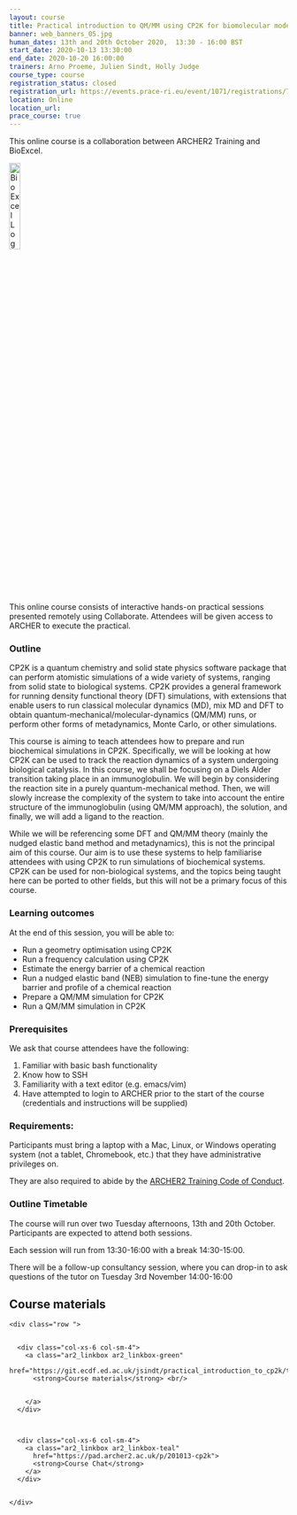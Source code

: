 ```yaml
---
layout: course
title: Practical introduction to QM/MM using CP2K for biomolecular modelling - fully booked
banner: web_banners_05.jpg 
human_dates: 13th and 20th October 2020,  13:30 - 16:00 BST
start_date: 2020-10-13 13:30:00
end_date: 2020-10-20 16:00:00
trainers: Arno Proeme, Julien Sindt, Holly Judge 
course_type: course
registration_status: closed
registration_url: https://events.prace-ri.eu/event/1071/registrations/772/
location: Online
location_url:
prace_course: true
---
```


This online course is a collaboration between ARCHER2 Training and BioExcel.

<div><img src="../../img/bioexcel_logo.png" alt="BioExcel Logo" width="20%" /></div>

This online course consists of interactive hands-on practical sessions presented remotely using Collaborate. Attendees will be given access to ARCHER to execute the practical.


### Outline

CP2K is a quantum chemistry and solid state physics software package that can perform atomistic simulations of a wide variety of systems, ranging from solid state to biological systems. CP2K provides a general framework for running density functional theory (DFT) simulations, with extensions that enable users to run classical molecular dynamics (MD), mix MD and DFT to obtain quantum-mechanical/molecular-dynamics (QM/MM) runs, or perform other forms of metadynamics, Monte Carlo, or other simulations.

This course is aiming to teach attendees how to prepare and run biochemical simulations in CP2K. Specifically, we will be looking at how CP2K can be used to track the reaction dynamics of a system undergoing biological catalysis. In this course, we shall be focusing on a Diels Alder transition taking place in an immunoglobulin. We will begin by considering the reaction site in a purely quantum-mechanical method. Then, we will slowly increase the complexity of the system to take into account the entire structure of the immunoglobulin (using QM/MM approach), the solution, and finally, we will add a ligand to the reaction.

While we will be referencing some DFT and QM/MM theory (mainly the nudged elastic band method and metadynamics), this is not the principal aim of this course. Our aim is to use these systems to help familiarise attendees with using CP2K to run simulations of biochemical systems. CP2K can be used for non-biological systems, and the topics being taught here can be ported to other fields, but this will not be a primary focus of this course.

### Learning outcomes

At the end of this session, you will be able to:

* Run a geometry optimisation using CP2K
* Run a frequency calculation using CP2K
* Estimate the energy barrier of a chemical reaction
* Run a nudged elastic band (NEB) simulation to fine-tune the energy barrier and profile of a chemical reaction
* Prepare a QM/MM simulation for CP2K
* Run a QM/MM simulation in CP2K

### Prerequisites

We ask that course attendees have the following:

1.  Familiar with basic bash functionality
1.  Know how to SSH
1.  Familiarity with a text editor (e.g. emacs/vim)
1.  Have attempted to login to ARCHER prior to the start of the course (credentials and instructions will be supplied)

### Requirements:

Participants must bring a laptop with a Mac, Linux, or Windows operating system (not a tablet, Chromebook, etc.) that they have administrative privileges on.

They are also required to abide by the [ARCHER2 Training Code of Conduct](../../code-of-conduct/). 

### Outline Timetable

The course will run over two Tuesday afternoons, 13th and 20th October.  Participants are expected to attend both sessions.

Each session will run from 13:30-16:00  with a break 14:30-15:00.

There will be a follow-up consultancy session, where you can drop-in to ask questions of the tutor on Tuesday 3rd November 14:00-16:00





<section id="service">



<h2><a name="materials">Course materials</a></h2>



    <div class="row ">	

		
      <div class="col-xs-6 col-sm-4">
        <a class="ar2_linkbox ar2_linkbox-green" 
          href="https://git.ecdf.ed.ac.uk/jsindt/practical_introduction_to_cp2k/tree/master">
          <strong>Course materials</strong> <br/>
			
        
        </a>
      </div>


  
      <div class="col-xs-6 col-sm-4">
        <a class="ar2_linkbox ar2_linkbox-teal" 
          href="https://pad.archer2.ac.uk/p/201013-cp2k">
          <strong>Course Chat</strong>       
        </a>
      </div>
		
 
 	</div>
	
		
					
<!-- 
<h2><a name="join">Join sessions	</a>	</h2>		




    <div class="row ">	

      <div class="col-xs-6 col-sm-4">
        <a class="ar2_linkbox ar2_linkbox-teal" 
          href="https://eu.bbcollab.com/guest/0dc7a50c12314245894519e43fe206b1">
          <strong>Join Session</strong><br/>
          Join this online session in your browser
        </a>
      </div>

      <div class="col-xs-6 col-sm-4">
        <a class="ar2_linkbox ar2_linkbox-green" href="courses/"
           href="myevent.ics">
          <strong>Add to Calendar</strong><br/>
          Download ICS file to add this event to your calendar complete with join link
        </a>
      </div>

											
    </div>
 -->

<!-- 		
<h2><a name="video">Video</a></h2>

<div>
	<iframe title="Video" width="560" height="315" src="https://www.youtube.com/embed/xxxxxxxxxxx" frameborder="0" allow="accelerometer; autoplay; encrypted-media; gyroscope; picture-in-picture" allowfullscreen></iframe>
</div>
 -->


<!-- 
<h2><a name="slides">Slides</a></h2>



    <div class="row ">	


      <div class="col-xs-6 col-sm-4">
        <a class="ar2_linkbox ar2_linkbox-teal" href="courses/"
           href="transcript.pdf">
          <strong>Transcript</strong><br/>
          Download a transcript of the video audio
        </a>
      </div>



      <div class="col-xs-6 col-sm-4">
        <a class="ar2_linkbox ar2_linkbox-green" href="courses/"
           href="slides.pdf">
          <strong>Slides</strong><br/>
          Download pdf of the presentation.
        </a>
      </div>
										
    </div>

 -->


<!-- 
<h2><a name="feedback">Feedback</a></h2>


    <div class="row ">	

      <div class="col-xs-6 col-sm-4">
        <a class="ar2_linkbox ar2_linkbox-teal" 

           href="http://www.archer.ac.uk/training/feedback/?course=XXXX (4 - 25 May 2020) Online"  
  or
		   href="https://events.prace-ri.eu/event/NNNN/surveys/NNN"

		>
          <strong>Feedback</strong><br/>
          Please let us know what was great about this course and anything we can improve
        </a>
      </div>
    </div>
		
	

 
</section>

 -->	
